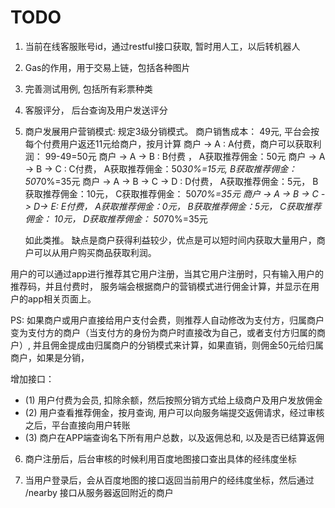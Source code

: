 # TODO

1. 当前在线客服账号id，通过restful接口获取, 暂时用人工，以后转机器人

2. Gas的作用，用于交易上链，包括各种图片

3. 完善测试用例, 包括所有彩票种类 

4. 客服评分， 后台查询及用户发送评分

5. 商户发展用户营销模式: 规定3级分销模式。 
      商户销售成本： 49元, 平台会按每个付费用户返还11元给商户，按月计算
      商户 -> A :  A付费，商户可以获取利润： 99-49=50元
      商户 -> A -> B : B付费 ， A获取推荐佣金：50元
      商户 -> A -> B -> C :  C付费， A获取推荐佣金：50*30%=15元, B获取推荐佣金： 50*70%=35元
      商户 -> A -> B -> C -> D : D付费， A获取推荐佣金：5元， B获取推荐佣金：10元， C获取推荐佣金： 50*70%=35元
      商户 -> A -> B -> C -> D-> E: E付费， A获取推荐佣金：0元， B获取推荐佣金：5元， C获取推荐佣金： 10元， D获取推荐佣金： 50*70%=35元
    
      如此类推。
      缺点是商户获得利益较少，优点是可以短时间内获取大量用户，商户可以从用户购买商品获取利润。

  用户的可以通过app进行推荐其它用户注册，当其它用户注册时，只有输入用户的推荐码，并且付费时， 服务端会根据商户的营销模式进行佣金计算，并显示在用户的app相关页面上。
  
  PS: 如果商户或用户直接给用户支付会费，则推荐人自动修改为支付方，归属商户变为支付方的商户（当支付方的身份为商户时直接改为自己，或者支付方归属的商户）, 并且佣金提成由归属商户的分销模式来计算，如果直销，则佣金50元给归属商户，如果是分销，

  增加接口：
  - (1) 用户付费为会员, 扣除余额，然后按照分销方式给上级商户及用户发放佣金  
  - (2) 用户查看推荐佣金，按月查询, 用户可以向服务端提交返佣请求，经过审核之后，平台直接向用户转账
  - (3) 商户在APP端查询名下所有用户总数，以及返佣总和, 以及是否已结算返佣 

 6. 商户注册后，后台审核的时候利用百度地图接口查出具体的经纬度坐标

 7. 当用户登录后，会从百度地图的接口返回当前用户的经纬度坐标，然后通过 /nearby 接口从服务器返回附近的商户

